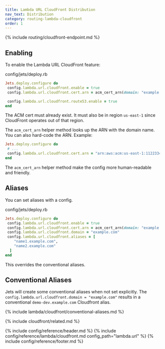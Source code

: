 ```yaml
---
title: Lambda URL CloudFront Distribution
nav_text: Distribution
category: routing-lambda-cloudfront
order: 1
---
```


{% include routing/cloudfront-endpoint.md %}

## Enabling

To enable the Lambda URL CloudFront feature:

config/jets/deploy.rb

```ruby
Jets.deploy.configure do
 config.lambda.url.cloudfront.enable = true
 config.lambda.url.cloudfront.cert.arn = acm_cert_arn(domain: "example.com", region: "us-east-1")

 config.lambda.url.cloudfront.route53.enable = true
end
```

The ACM cert must already exist. It must also be in region `us-east-1` since CloudFront operates out of that region.

The `acm_cert_arn` helper method looks up the ARN with the domain name. You can also hard-code the ARN. Example:

```ruby
Jets.deploy.configure do
 # ...
 config.lambda.url.cloudfront.cert.arn = "arn:aws:acm:us-east-1:112233445566:certificate/14621e4a-00e9-422a-adec-935a8EXAMPLE"
end
```

The `acm_cert_arn` helper method make the config more human-readable and friendly.

## Aliases

You can set aliases with a config.

config/jets/deploy.rb

```ruby
Jets.deploy.configure do
 config.lambda.url.cloudfront.enable = true
 config.lambda.url.cloudfront.cert.arn = acm_cert_arn(domain: "example.com", region: "us-east-1")
 config.lambda.url.cloudfront.domain = "example.com"
 config.lambda.url.cloudfront.aliases = [
    "name1.example.com",
    "name2.example.com"
  ]
end
```

This overrides the conventional aliases.

## Conventional Aliases

Jets will create some conventional aliases when not set explicitly. The `config.lambda.url.cloudfront.domain = "example.com"` results in a conventional `demo-dev.example.com` Cloudfront alias.

{% include lambda/cloudfront/conventional-aliases.md %}

{% include cloudfront/related.md %}

{% include config/reference/header.md %}
{% include config/reference/lambda/cloudfront.md config_path="lambda.url" %}
{% include config/reference/footer.md %}
